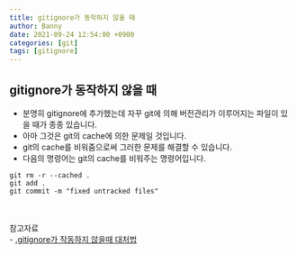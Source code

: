 ```yaml
---
title: gitignore가 동작하지 않을 때
author: Banny
date: 2021-09-24 12:54:00 +0900
categories: [git]
tags: [gitignore]
---
```


## gitignore가 동작하지 않을 때

- 분명히 gitignore에 추가했는데 자꾸 git에 의해 버전관리가 이루어지는 파일이 있을 때가 종종 있습니다.
- 아마 그것은 git의 cache에 의한 문제일 것입니다.
- git의 cache를 비워줌으로써 그러한 문제를 해결할 수 있습니다.
- 다음의 명령어는 git의 cache를 비워주는 명령어입니다.

```
git rm -r --cached .
git add .
git commit -m "fixed untracked files"
```

<br>
<br>
참고자료<br>
- <a href="https://jojoldu.tistory.com/307">.gitignore가 작동하지 않을때 대처법</a>
